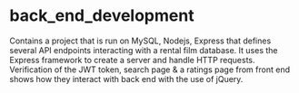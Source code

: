 # back_end_development
Contains a project that is run on MySQL, Nodejs, Express that defines several API endpoints interacting with a rental film database. It uses the Express framework to create a server and handle HTTP requests. Verification of the JWT token, search page &amp; a ratings page from front end shows how they interact with back end with the use of jQuery.
